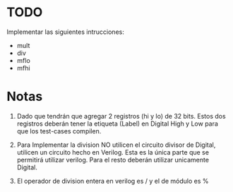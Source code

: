 # TODO
Implementar las siguientes intrucciones:

* mult
* div
* mflo
* mfhi

# Notas
1. Dado que tendrán que agregar 2 registros (hi y lo) de 32 bits.
   Estos dos registros deberán tener la etiqueta (Label) en Digital
   High y Low para que los test-cases compilen.

2. Para Implementar la division NO utilicen el circuito divisor de
   Digital, utilicen un circuito hecho en Verilog.  Esta es la única
   parte que se permitirá utilizar verilog. Para el resto deberán 
   utilizar unicamente Digital.

3. El operador de division entera en verilog es / y el de módulo es %

